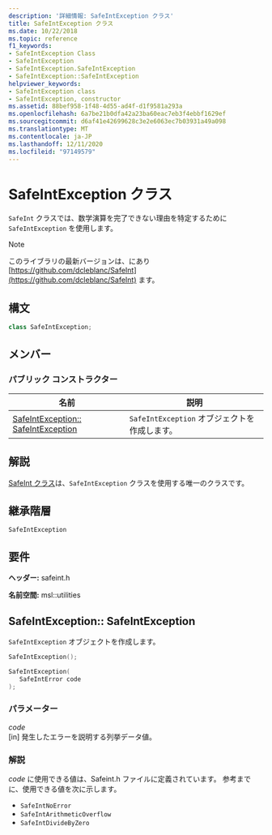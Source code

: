 ```yaml
---
description: '詳細情報: SafeIntException クラス'
title: SafeIntException クラス
ms.date: 10/22/2018
ms.topic: reference
f1_keywords:
- SafeIntException Class
- SafeIntException
- SafeIntException.SafeIntException
- SafeIntException::SafeIntException
helpviewer_keywords:
- SafeIntException class
- SafeIntException, constructor
ms.assetid: 88bef958-1f48-4d55-ad4f-d1f9581a293a
ms.openlocfilehash: 6a7be21b0dfa42a23ba60eac7eb3f4ebbf1629ef
ms.sourcegitcommit: d6af41e42699628c3e2e6063ec7b03931a49a098
ms.translationtype: MT
ms.contentlocale: ja-JP
ms.lasthandoff: 12/11/2020
ms.locfileid: "97149579"
---
```

# <a name="safeintexception-class"></a>SafeIntException クラス

`SafeInt` クラスでは、数学演算を完了できない理由を特定するために `SafeIntException` を使用します。

> [!NOTE]
> このライブラリの最新バージョンは、にあり [https://github.com/dcleblanc/SafeInt](https://github.com/dcleblanc/SafeInt) ます。

## <a name="syntax"></a>構文

```cpp
class SafeIntException;
```

## <a name="members"></a>メンバー

### <a name="public-constructors"></a>パブリック コンストラクター

名前                                                    | 説明
------------------------------------------------------- | ------------------------------------
[SafeIntException:: SafeIntException](#safeintexception) | `SafeIntException` オブジェクトを作成します。

## <a name="remarks"></a>解説

[SafeInt クラス](safeint-class.md)は、`SafeIntException` クラスを使用する唯一のクラスです。

## <a name="inheritance-hierarchy"></a>継承階層

`SafeIntException`

## <a name="requirements"></a>要件

**ヘッダー:** safeint.h

**名前空間:** msl::utilities

## <a name="safeintexceptionsafeintexception"></a><a name="safeintexception"></a> SafeIntException:: SafeIntException

`SafeIntException` オブジェクトを作成します。

```cpp
SafeIntException();

SafeIntException(
   SafeIntError code
);
```

### <a name="parameters"></a>パラメーター

*code*<br/>
[in] 発生したエラーを説明する列挙データ値。

### <a name="remarks"></a>解説

*code* に使用できる値は、Safeint.h ファイルに定義されています。 参考までに、使用できる値を次に示します。

- `SafeIntNoError`
- `SafeIntArithmeticOverflow`
- `SafeIntDivideByZero`
